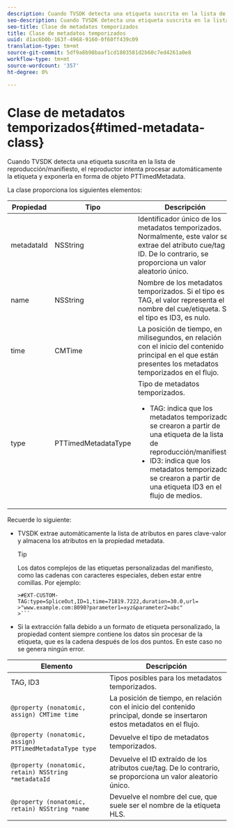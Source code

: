 ```yaml
---
description: Cuando TVSDK detecta una etiqueta suscrita en la lista de reproducción/manifiesto, el reproductor intenta procesar automáticamente la etiqueta y exponerla en forma de objeto PTTimedMetadata.
seo-description: Cuando TVSDK detecta una etiqueta suscrita en la lista de reproducción/manifiesto, el reproductor intenta procesar automáticamente la etiqueta y exponerla en forma de objeto PTTimedMetadata.
seo-title: Clase de metadatos temporizados
title: Clase de metadatos temporizados
uuid: d1ac6b0b-163f-4968-9160-0f60ff439c09
translation-type: tm+mt
source-git-commit: 5df9a8b98baaf1cd1803581d2b60c7ed4261a0e8
workflow-type: tm+mt
source-wordcount: '357'
ht-degree: 0%

---
```



# Clase de metadatos temporizados{#timed-metadata-class}

Cuando TVSDK detecta una etiqueta suscrita en la lista de reproducción/manifiesto, el reproductor intenta procesar automáticamente la etiqueta y exponerla en forma de objeto PTTimedMetadata.

La clase proporciona los siguientes elementos:

<table id="table_FFC56AC5B1E04DA99C9309C0223ABA90"> 
 <thead> 
  <tr> 
   <th colname="col1" class="entry"> Propiedad </th> 
   <th colname="col02" class="entry"> Tipo </th> 
   <th colname="col2" class="entry"> Descripción </th> 
  </tr>
 </thead>
 <tbody> 
  <tr> 
   <td colname="col1"> <span class="codeph"> metadataId</span> </td> 
   <td colname="col02"><span class="codeph"> NSString</span> </td> 
   <td colname="col2"> Identificador único de los metadatos temporizados. Normalmente, este valor se extrae del atributo cue/tag ID. De lo contrario, se proporciona un valor aleatorio único. </td> 
  </tr> 
  <tr> 
   <td colname="col1"><span class="codeph"> name</span> </td> 
   <td colname="col02"><span class="codeph"> NSString</span></td> 
   <td colname="col2"> Nombre de los metadatos temporizados. Si el tipo es <span class="codeph"> TAG</span>, el valor representa el nombre del cue/etiqueta. Si el tipo es <span class="codeph"> ID3</span>, es nulo. </td> 
  </tr> 
  <tr> 
   <td colname="col1"><span class="codeph"> time</span> </td> 
   <td colname="col02"><span class="codeph"> CMTime</span></td> 
   <td colname="col2"> La posición de tiempo, en milisegundos, en relación con el inicio del contenido principal en el que están presentes los metadatos temporizados en el flujo. </td> 
  </tr> 
  <tr> 
   <td colname="col1"><span class="codeph"> type</span> </td> 
   <td colname="col02"> <span class="codeph"> PTTimedMetadataType</span></td> 
   <td colname="col2">Tipo de metadatos temporizados. 
    <ul id="ul_70FBFB33E9F846D8B38592560CCE9560"> 
     <li id="li_739D30561BFB4D9B97DF212E4880BA2C">TAG: indica que los metadatos temporizados se crearon a partir de una etiqueta de la lista de reproducción/manifiesto. </li> 
     <li id="li_E785E1DEF1CC4D9DBE7764E5D05EFAFC">ID3: indica que los metadatos temporizados se crearon a partir de una etiqueta ID3 en el flujo de medios. </li> 
    </ul> </td> 
  </tr> 
 </tbody> 
</table>

<!--<a id="section_737CC47997F74F80A3C5C6171ADE120E"></a>-->

Recuerde lo siguiente:

* TVSDK extrae automáticamente la lista de atributos en pares clave-valor y almacena los atributos en la propiedad metadata.

   >[!TIP]
   >
   >Los datos complejos de las etiquetas personalizadas del manifiesto, como las cadenas con caracteres especiales, deben estar entre comillas. Por ejemplo:
   >
   >
   ```
   >#EXT-CUSTOM-TAG:type=SpliceOut,ID=1,time=71819.7222,duration=30.0,url=
   >"www.example.com:8090?parameter1=xyz&parameter2=abc"
   >```

* Si la extracción falla debido a un formato de etiqueta personalizado, la propiedad content siempre contiene los datos sin procesar de la etiqueta, que es la cadena después de los dos puntos. En este caso no se genera ningún error.

| Elemento | Descripción |
|---|---|
| TAG, ID3 | Tipos posibles para los metadatos temporizados. |
| `@property (nonatomic, assign) CMTime time` | La posición de tiempo, en relación con el inicio del contenido principal, donde se insertaron estos metadatos en el flujo. |
| `@property (nonatomic, assign) PTTimedMetadataType type` | Devuelve el tipo de metadatos temporizados. |
| `@property (nonatomic, retain) NSString *metadataId` | Devuelve el ID extraído de los atributos cue/tag. De lo contrario, se proporciona un valor aleatorio único. |
| `@property (nonatomic, retain) NSString *name` | Devuelve el nombre del cue, que suele ser el nombre de la etiqueta HLS. |

